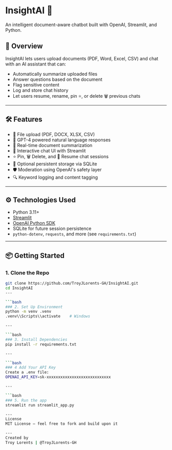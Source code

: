 # InsightAI 🧠
An intelligent document-aware chatbot built with OpenAI, Streamlit, and Python.

## 🚀 Overview
InsightAI lets users upload documents (PDF, Word, Excel, CSV) and chat with an AI assistant that can:
- Automatically summarize uploaded files
- Answer questions based on the document
- Flag sensitive content
- Log and store chat history
- Let users resume, rename, pin ⭐, or delete 🗑 previous chats

---

## 🛠 Features
- 📄 File upload (PDF, DOCX, XLSX, CSV)
- 🧠 GPT-4 powered natural language responses
- 📝 Real-time document summarization
- 💬 Interactive chat UI with Streamlit
- ⭐ Pin, 🗑 Delete, and 🔁 Resume chat sessions
- 💾 Optional persistent storage via SQLite
- 🛡 Moderation using OpenAI's safety layer
- 🔍 Keyword logging and content tagging

---

## ⚙️ Technologies Used
- Python 3.11+
- [Streamlit](https://streamlit.io/)
- [OpenAI Python SDK](https://github.com/openai/openai-python)
- SQLite for future session persistence
- `python-dotenv`, `requests`, and more (see `requirements.txt`)

---

## 📦 Getting Started

### 1. Clone the Repo

```bash
git clone https://github.com/TroyJLorents-GH/InsightAI.git
cd InsightAI
---

```bash
### 2. Set Up Environment
python -m venv .venv
.venv\\Scripts\\activate    # Windows

---

```bash
### 3. Install Dependencies
pip install -r requirements.txt

---

```bash
### 4 Add Your API Key
Create a .env file:
OPENAI_API_KEY=sk-xxxxxxxxxxxxxxxxxxxxxxxxxxxx

---

```bash
### 5. Run the app
streamlit run streamlit_app.py

---
License
MIT License — feel free to fork and build upon it

---
Created by
Troy Lorents | @TroyJLorents-GH

